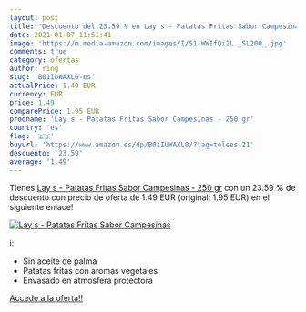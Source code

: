```yaml
---
layout: post
title: 'Descuento del 23.59 % en Lay s - Patatas Fritas Sabor Campesinas '
date: 2021-01-07 11:51:41
image: 'https://m.media-amazon.com/images/I/51-WWIfQi2L._SL200_.jpg'
comments: true
category: ofertas
author: ring
slug: 'B01IUWAXL0-es'
actualPrice: 1.49 EUR
currency: EUR
price: 1.49
comparePrice: 1.95 EUR
prodname: 'Lay s - Patatas Fritas Sabor Campesinas - 250 gr'
country: 'es'
flag: '🇪🇸'
buyurl: 'https://www.amazon.es/dp/B01IUWAXL0/?tag=tolees-21'
descuento: '23.59'
average: '1.49'
---
```


Tienes [Lay s - Patatas Fritas Sabor Campesinas - 250 gr](https://www.amazon.es/dp/B01IUWAXL0/?tag=tolees-21) con un 23.59 % de descuento con precio de oferta de 1.49 EUR (original: 1.95 EUR) en el siguiente enlace!

[![Lay s - Patatas Fritas Sabor Campesinas ](https://m.media-amazon.com/images/I/51-WWIfQi2L._SL200_.jpg)](https://www.amazon.es/dp/B01IUWAXL0/?tag=tolees-21)

ℹ️:

- Sin aceite de palma
- Patatas fritas con aromas vegetales
- Envasado en atmosfera protectora

[Accede a la oferta!!](https://www.amazon.es/dp/B01IUWAXL0/?tag=tolees-21)
